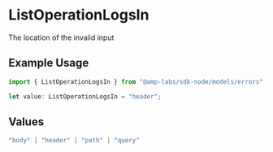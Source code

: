 # ListOperationLogsIn

The location of the invalid input

## Example Usage

```typescript
import { ListOperationLogsIn } from "@amp-labs/sdk-node/models/errors";

let value: ListOperationLogsIn = "header";
```

## Values

```typescript
"body" | "header" | "path" | "query"
```